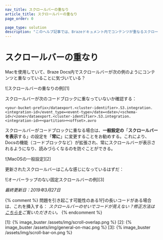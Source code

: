 ```yaml
---
nav_title: スクロールバーの重なり
article_title: スクロールバーの重なり
page_order: 0

page_type: solution
description: "このヘルプ記事では、Brazeドキュメント内でコンテンツが重なるスクロールバーを解決する方法をMacユーザー向けに説明します。"
---
```


# スクロールバーの重なり

Macを使用していて、Braze Docs内でスクロールバーが次の例のようにコンテンツと重なっていることに気づいている？

![スクロールバーの重なりの例][1]

スクロールバーが次のコードブロックに重なっていないか確認する：

```
<your-bucket-prefix>/dataexport.<cluster-identifier>.S3.integration.<integration-id>/event_type=<event-type>/date=<date>/<schema-id>/<zone>/dataexport.<cluster-identifier>.S3.integration.<integration-id>+<partition>+<offset>.avro
```

スクロールバーがコードブロックに重なる場合は、**一般設定の**「**スクロールバーを表示**する」の設定を「**常に**」に変更することをお勧めする。これにより、Docsの機能（コードブロックなど）が拡張され、常にスクロールバーが表示されるようになり、読みづらくなるのを防ぐことができる。

![MacOSの一般設定][2]

更新されたスクロールバーはこんな感じになっているはずだ：

![オーバーラップのない固定スクロールバーの例][3]

_最終更新日：2019年3月27日_

{% comment %}
問題を引き起こす可能性のある1行の長いコードがある場合は、これを挿入する：
_スクロールバーのせいでコードが見えない？修正方法は[こちらを]({{site.baseurl}}/help/help_articles/docs/scroll_bar_overlap/)ご覧いただきたい。_
{% endcomment %}

[1]: {% image_buster /assets/img/scroll-overlap.png %}
[2]: {% image_buster /assets/img/general-on-mac.png %}
[3]: {% image_buster /assets/img/scroll-bar-on.png %}
